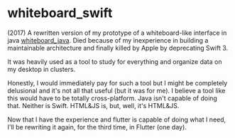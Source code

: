 # whiteboard_swift
(2017)
A rewritten version of my prototype of a whiteboard-like interface in java [whiteboard_java](www.github.com/modulovalue/whiteboard_java).
Died because of my inexperience in building a maintainable architecture and finally killed by Apple by deprecating Swift 3.

It was heavily used as a tool to study for everything and organize data on my desktop in clusters.

Honestly, I would immediately pay for such a tool but I might be completely delusional and it's not all that useful (but it was for me).
I believe a tool like this would have to be totally cross-platform. Java isn't capable of doing that.
Neither is Swift. HTML&JS is, but, well, it's HTML&JS. 

Now that I have the experience and flutter is capable of doing what I need, I'll be rewriting it again, for the third time, in Flutter (one day).